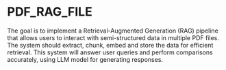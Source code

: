 # PDF_RAG_FILE
The goal is to implement a Retrieval-Augmented Generation (RAG) pipeline that allows users to interact with semi-structured data in multiple PDF files. The system should extract, chunk, embed and store the data for efficient retrieval. This system will answer user queries and perform comparisons accurately, using LLM model for generating responses.
